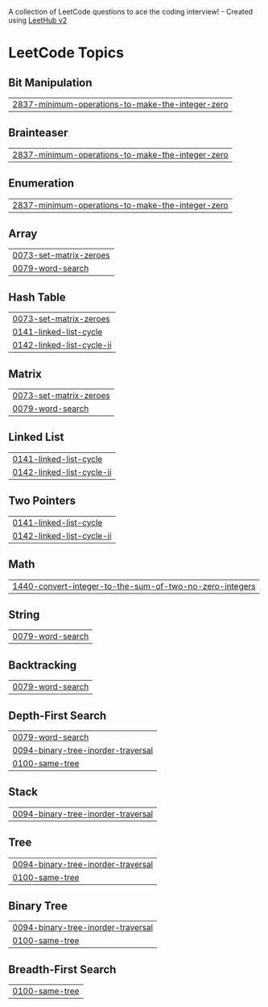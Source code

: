 A collection of LeetCode questions to ace the coding interview! - Created using [LeetHub v2](https://github.com/arunbhardwaj/LeetHub-2.0)
<!---LeetCode Topics Start-->
# LeetCode Topics
## Bit Manipulation
|  |
| ------- |
| [2837-minimum-operations-to-make-the-integer-zero](https://github.com/XuanSang2005/Leetcode/tree/master/2837-minimum-operations-to-make-the-integer-zero) |
## Brainteaser
|  |
| ------- |
| [2837-minimum-operations-to-make-the-integer-zero](https://github.com/XuanSang2005/Leetcode/tree/master/2837-minimum-operations-to-make-the-integer-zero) |
## Enumeration
|  |
| ------- |
| [2837-minimum-operations-to-make-the-integer-zero](https://github.com/XuanSang2005/Leetcode/tree/master/2837-minimum-operations-to-make-the-integer-zero) |
## Array
|  |
| ------- |
| [0073-set-matrix-zeroes](https://github.com/XuanSang2005/Leetcode/tree/master/0073-set-matrix-zeroes) |
| [0079-word-search](https://github.com/XuanSang2005/Leetcode/tree/master/0079-word-search) |
## Hash Table
|  |
| ------- |
| [0073-set-matrix-zeroes](https://github.com/XuanSang2005/Leetcode/tree/master/0073-set-matrix-zeroes) |
| [0141-linked-list-cycle](https://github.com/XuanSang2005/Leetcode/tree/master/0141-linked-list-cycle) |
| [0142-linked-list-cycle-ii](https://github.com/XuanSang2005/Leetcode/tree/master/0142-linked-list-cycle-ii) |
## Matrix
|  |
| ------- |
| [0073-set-matrix-zeroes](https://github.com/XuanSang2005/Leetcode/tree/master/0073-set-matrix-zeroes) |
| [0079-word-search](https://github.com/XuanSang2005/Leetcode/tree/master/0079-word-search) |
## Linked List
|  |
| ------- |
| [0141-linked-list-cycle](https://github.com/XuanSang2005/Leetcode/tree/master/0141-linked-list-cycle) |
| [0142-linked-list-cycle-ii](https://github.com/XuanSang2005/Leetcode/tree/master/0142-linked-list-cycle-ii) |
## Two Pointers
|  |
| ------- |
| [0141-linked-list-cycle](https://github.com/XuanSang2005/Leetcode/tree/master/0141-linked-list-cycle) |
| [0142-linked-list-cycle-ii](https://github.com/XuanSang2005/Leetcode/tree/master/0142-linked-list-cycle-ii) |
## Math
|  |
| ------- |
| [1440-convert-integer-to-the-sum-of-two-no-zero-integers](https://github.com/XuanSang2005/Leetcode/tree/master/1440-convert-integer-to-the-sum-of-two-no-zero-integers) |
## String
|  |
| ------- |
| [0079-word-search](https://github.com/XuanSang2005/Leetcode/tree/master/0079-word-search) |
## Backtracking
|  |
| ------- |
| [0079-word-search](https://github.com/XuanSang2005/Leetcode/tree/master/0079-word-search) |
## Depth-First Search
|  |
| ------- |
| [0079-word-search](https://github.com/XuanSang2005/Leetcode/tree/master/0079-word-search) |
| [0094-binary-tree-inorder-traversal](https://github.com/XuanSang2005/Leetcode/tree/master/0094-binary-tree-inorder-traversal) |
| [0100-same-tree](https://github.com/XuanSang2005/Leetcode/tree/master/0100-same-tree) |
## Stack
|  |
| ------- |
| [0094-binary-tree-inorder-traversal](https://github.com/XuanSang2005/Leetcode/tree/master/0094-binary-tree-inorder-traversal) |
## Tree
|  |
| ------- |
| [0094-binary-tree-inorder-traversal](https://github.com/XuanSang2005/Leetcode/tree/master/0094-binary-tree-inorder-traversal) |
| [0100-same-tree](https://github.com/XuanSang2005/Leetcode/tree/master/0100-same-tree) |
## Binary Tree
|  |
| ------- |
| [0094-binary-tree-inorder-traversal](https://github.com/XuanSang2005/Leetcode/tree/master/0094-binary-tree-inorder-traversal) |
| [0100-same-tree](https://github.com/XuanSang2005/Leetcode/tree/master/0100-same-tree) |
## Breadth-First Search
|  |
| ------- |
| [0100-same-tree](https://github.com/XuanSang2005/Leetcode/tree/master/0100-same-tree) |
<!---LeetCode Topics End-->